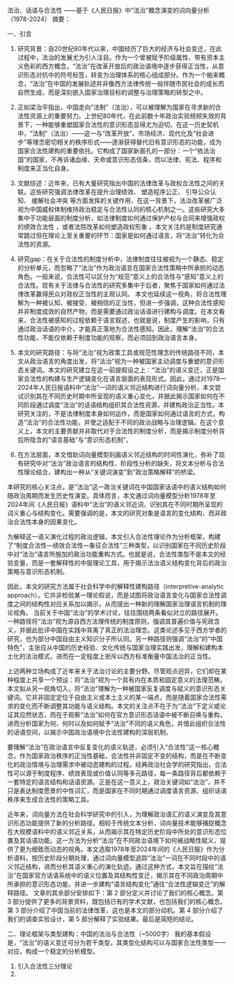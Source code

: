 
法治、话语与合法性
——基于《人民日报》中“法治”概念演变的词向量分析（1978-2024）
摘要：

一、引言
1. 研究背景：自20世纪80年代以来，中国经历了巨大的经济与社会变迁，在此过程中，法治的发展尤为引人注目。作为一个曾被赋予阶级属性、带有资本主义色彩的西方概念，“法治”在改革开放后的政治语境中逐步获得正当性，从意识形态对抗中的符号标签，转变为治理体系的核心组成部分。作为一个舶来概念，“法治”在中国的发展轨迹并非像西方法律传统一般伴随市民社会的成长而自然生成，而是深刻嵌入国家治理目标的调整与治理策略的转型之中。 

2. 正如梁治平指出，中国走向“法制”（法治），可以被理解为国家在寻求新的合法性资源上的重要努力。上世纪80年代，在此前数十年政治实验频频失效的背景下，一种能够重塑国家合法性的意识形态显得尤为迫切。在这一历史契机中，“法制”（法治）——这一与“改革开放”、市场经济、现代化及“社会进步”等理念密切相关的秩序形式——逐渐获得替代旧有意识形态的功能，成为国家合法性建构的重要依托。它构成了国家新面孔的一部分：一个“依法治国”的国家，不再诉诸血缘、天命或意识形态信条，而以法律、宪法、程序和制度来正当化自身。 

3. 文献综述：近年来，已有大量研究指出中国的法律改革与政权合法性之间的关联。这些研究强调法律改革在提升治理绩效、 塑造程序公正、 引导公众认知、 缓解社会冲突 等方面发挥的关键作用，在这一背景下，法治改革被广泛视为中国威权体制维持政治稳定与合法性认同的核心机制之一。这些研究大多集中于功能层面的制度分析，如法律制度如何通过保护产权与合同来增强政权的绩效合法性 ，或者法院改革如何塑造政权形象 。本文关注的是制度研究通常跳过但在理论上至关重要的环节：国家是如何通过语言，将“法治”转化为合法性的资源。

4. 研究gap：在关于合法性的制度分析中，法律制度往往被视为一个静态、稳定的分析单元，而忽略了“法治”作为政治语言在国家合法性策略中所承担的动态角色。一般来说，合法性可以区分为“规范”意义上的合法性与“感知”意义上的合法性。现有关于法律与合法性的研究多集中于后者，聚焦于国家如何通过法律改革赢得民众对政权正当性的主观认同。 本文也延续这一视角，将合法性理解为一种被认知、被接受、被相信的正当性，但进一步强调，这种合法性感知并非制度成效的自然产物，而是需要通过政治话语进行建构与调度。在本文看来，合法性被感知的过程依赖于语言叙述，也就是说，制度产生的影响，只有通过政治话语的中介，才能真正落地为合法性感知。因此，理解“法治”的合法性功能，不能仅依赖于制度功能的观察，而必须回到政治语言本身。

5. 本文的研究路径：与将“法治”视为政策工具或规范性理念的传统路径不同，本文从政治语言的角度出发，将“法治”视为一种被国家主动调度与重塑的意识形态关键词。本文的研究建立在这一前提假设之上：“法治”的语义变迁，正是国家合法性的构建与生产逻辑变化在语言层面的表现形式。因此，通过对1978—2024年人民日报语料中“法治”一词的语义邻近结构进行词向量分析，本文尝试识别其在不同历史时期中所呈现的语义重心变化，并据此揭示国家如何在不同阶段通过调度“法治”的话语结构组织其合法性资源，并建构政治正当性。本研究关注的，不是法律制度本身如何运作，而是国家如何通过语言的方式，构造“法治”的合法性功能，并使之适配于不同的政治战略与治理逻辑。在这个意义上，本文的主要贡献并非取代对于合法性的制度分析，而是揭示制度分析背后所隐含的“语言基础”与“意识形态机制”。

6. 在方法层面，本文借助词向量模型刻画语义邻近结构的时间性演化，弥补了现有研究中对“法治”政治语言的结构性、阶段性分析的缺失，将文本分析与合法性理论结合，建构出一种从“关键词演变”到“政治策略解释”的桥梁。

本研究的核心关注点，是“法治”这一政治关键词在中国国家话语中的语义结构如何随政治周期而发生历史性演变。具体而言，本文通过词向量模型分析1978年至2024年间《人民日报》语料中“法治”的语义邻近词，识别其在不同时期所呈现的词义重心与结构变化。需要强调的是，本文的研究对象是语言的变化结构，而非政治合法性本身的因果变化。

为解释这一语义演化过程的政治逻辑，本文引入合法性理论作为分析框架，构建了“制度合法性—绩效合法性—象征合法性”三种类型，以识别国家在不同历史阶段中对“法治”语言所施加的政治功能重构方式。也就是说，合法性类型不是本文的经验变量，而是一套解释性的中层理论工具，用于揭示法治语义结构变化背后的政治策略与意识形态机制。

因此，本文的研究方法属于社会科学中的解释性建构路径（interpretive-analytic approach）。它并非检验某一理论假说，而是试图将政治语言变化与国家合法性调度之间的结构性对应关系加以揭示，从而提出一种新的理解国家治理语言机制的理论视角。
当前关于中国“法治”的学术讨论，往往围绕两条看似对立的路径展开。一种路径将“法治”视为源自西方法理传统的制度原则，强调其普遍价值与宪政含义，并据此批评中国在实践中背离了真正的法治理念。这类论述多见于西方学者的研究，也为部分中国自由主义知识分子所认同。另一种路径则强调“法治”的“中国特色”，主张应从中国的历史经验、文化传统与国家治理实践出发，理解和建构本土化的法治模式，进而在一定程度上拒斥以西方标准衡量中国法治的正当性。

上述两种立场构成了近年来关于法治讨论的主要分野。尽管观点迥异，它们却在某种程度上共享一个预设：将“法治”视为一个具有内在本质和固定意义的法理范畴。本文拟从另一视角切入，将“法治”理解为一种被国家反复调度与赋义的意识形态关键词。它并非固定定位于自由主义或本土主义的某一端点，而是随着国家合法性需求的变化而不断调整其功能与语义结构。本文的关注点不在于为“法治”下定义或论证其应然状态，而在于观察“法治”如何在官方意识形态话语中被不断召唤与重构，进而分析国家为何、何时以及如何赋予“法治”不同的语义角色，并借此组织合法性的话语空间，以揭示中国政治语境中合法性建构的深层机制。

要理解“法治”在政治语言中反复变化的语义轨迹，必须引入“合法性”这一核心概念。作为国家政治秩序的正当性基础，合法性并非固定不变的结构，而是在不断变化的政治情境与治理需求中被动态建构的过程。经典政治社会学的研究指出，合法性可以源于制度程序、绩效表现或价值认同等多元路径，每一条路径背后都依赖于一套特定的语言结构和话语资源。正是在这一意义上，政治关键词如“法治”，并不只是表达制度愿景的中性词汇，而是国家在不同时期通过调度语言资源、组织话语秩序来生成合法性的策略工具。

近年来，词向量方法在社会科学研究中的引入，为理解政治语汇的语义演变及其意识形态功能提供了新的分析路径。相较于传统文本分析，词向量技术能够捕捉概念在大规模语料中的语义邻近关系，从而揭示其在特定历史阶段中所处的意识形态位置及其话语功能。这一方法为分析“法治”在不同政治语境下如何被战略性赋义，提供了更为细致而动态的视角。本文选取1978年至2024年间的《人民日报》作为分析语料，按历史阶段分期处理，通过词向量模型追踪“法治”一词在不同时段中的语义邻近结构，进而分析其语义重心的演化轨迹。通过这种方式，本文旨在描绘“法治”在国家官方话语系统中的语义位置及其结构性变迁，揭示其在不同政治周期中所承担的意识形态功能，并进一步建构“语言结构变化”通往“合法性逻辑变迁”的解释路径。
文章的其余部分安排如下：第 2 部分定义并讨论了我们的核心概念。第 3 部分提供了更多的背景资料，既包括已有的学术文献，也包括我们的核心概念。第 3 部分介绍了中国当前的法律改革，这也是本文的部分动机。第 4 部分介绍了我们的调查实验设计，第 5 部分解释了实验结果。最后是简短的结论。

二、理论框架与类型建构：中国的法治与合法性（~5000字）
我的基本假设是，“法治”的语义变迁可分为若干类型，其类型化结构可以与国家合法性类型一一对应，构成一个稳定的分析模型。
1. 引入合法性三分理论
2. 


